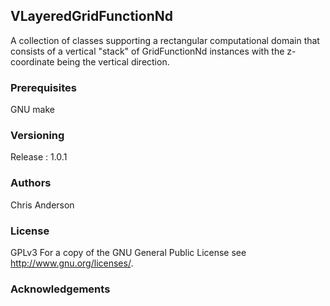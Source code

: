 ## VLayeredGridFunctionNd

A collection of classes supporting a rectangular computational domain that consists of a vertical "stack" of GridFunctionNd instances with the z-coordinate being the vertical direction.


### Prerequisites

GNU make

### Versioning

Release : 1.0.1

### Authors

Chris Anderson

### License

GPLv3  For a copy of the GNU General Public License see <http://www.gnu.org/licenses/>.

### Acknowledgements


















